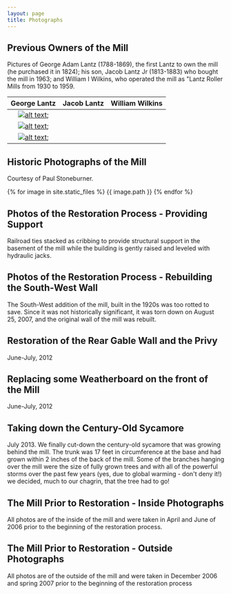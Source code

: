 ```yaml
---
layout: page
title: Photographs
---
```


## Previous Owners of the Mill
Pictures of George Adam Lantz (1788-1869), the first Lantz to own the mill (he purchased it in 1824); his son, Jacob Lantz Jr (1813-1883) who bought the mill in 1963; and William I Wilkins, who operated the mill as "Lantz Roller Mills from 1930 to 1959.

|George Lantz|Jacob Lantz|William Wilkins|
|:-:|:-:|:-:|
|[![alt text]({{site.photos_historic_people}}/thumbs/George%20Lantz_tn.jpg "George Lantz")]({{site.photos_historic_people}}George%20Lantz.jpg);
|[![alt text]({{site.photos_historic_people}}/thumbs/Jacob%20Lantz_tn.jpg "Jacob Lantz")]({{site.photos_historic_people}}Jacob%20Lantz.jpg);
|[![alt text]({{site.photos_historic_people}}/thumbs/Wiliam%20Wilkins_tn.jpg "William Wilkins")]({{site.photos_historic_people}}JWiliam%20Wilkins.jpg);


## Historic Photographs of the Mill
Courtesy of Paul Stoneburner.

{% for image in site.static_files %}
  {{ image.path }}
{% endfor %}

## Photos of the Restoration Process - Providing Support
Railroad ties stacked as cribbing to provide structural support in the basement of the mill while the building is gently raised and leveled with hydraulic jacks.

## Photos of the Restoration Process - Rebuilding the South-West Wall
The South-West addition of the mill, built in the 1920s was too rotted to save. Since it was not historically significant, it was torn down on August 25, 2007, and the original wall of the mill was rebuilt.

## Restoration of the Rear Gable Wall and the Privy
June-July, 2012

## Replacing some Weatherboard on the front of the Mill
June-July, 2012

## Taking down the Century-Old Sycamore
July 2013. We finally cut-down the century-old sycamore that was growing behind the mill.  The trunk was 17 feet in circumference at the base and had grown within 2 inches of the back of the mill.  Some of the branches hanging over the mill were the size of fully grown trees and with all of the powerful storms over the past few years (yes, due to global warming - don't deny it!) we decided, much to our chagrin, that the tree had to go!

## The Mill Prior to Restoration - Inside Photographs
All photos are of the inside of the mill and were taken in April and June of 2006 prior to the beginning of the restoration process.

## The Mill Prior to Restoration - Outside Photographs
All photos are of the outside of the mill and were taken in December 2006 and spring 2007 prior to the beginning of the restoration process
